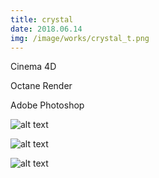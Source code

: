 ```yaml
---
title: crystal
date: 2018.06.14
img: /image/works/crystal_t.png
---
```

Cinema 4D

Octane Render

Adobe Photoshop



![alt text](https://drive.google.com/uc?export=view&id=1EHNyyXn2y_JR5WWsgbzZmJT5zvgvdcKN)

![alt text](https://drive.google.com/uc?export=view&id=1saezg7KftvI0cwjkzjFWduIu2xlOcYyA)

![alt text](https://drive.google.com/uc?export=view&id=1DS9QskwliCPCia-TXyluMF1Ec7KZueKr)